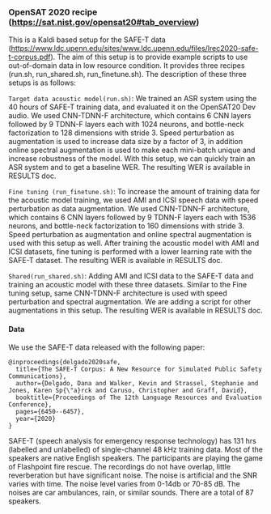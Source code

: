 ###  OpenSAT 2020 recipe (https://sat.nist.gov/opensat20#tab_overview)

This is a Kaldi based setup for the SAFE-T data (https://www.ldc.upenn.edu/sites/www.ldc.upenn.edu/files/lrec2020-safe-t-corpus.pdf).
The aim of this setup is to provide example scripts to use out-of-domain data in low
resource condition. It provides three recipes (run.sh, run_shared.sh, run_finetune.sh).
The description of these three setups is as follows:

`Target data acoustic model(run.sh)`: We trained an ASR system using the 40 hours of SAFE-T
training data, and evaluated it on the OpenSAT20 Dev audio. We used CNN-TDNN-F
architecture, which contains 6 CNN layers followed by 9 TDNN-F layers each with 1024
neurons, and bottle-neck factorization to 128 dimensions with stride 3. Speed perturbation
as augmentation is used to increase data size by a factor of 3, in addition online spectral
augmentation is used to make each mini-batch unique and increase robustness of the model.
With this setup, we can quickly train an ASR system and to get a baseline WER. The
resulting WER is available in RESULTS doc.

`Fine tuning (run_finetune.sh)`: To increase the amount of training data for the acoustic
model training, we used AMI and ICSI speech data with speed perturbation as data augmentation.
We used CNN-TDNN-F architecture, which contains 6 CNN layers followed by 9 TDNN-F layers
each with 1536 neurons, and bottle-neck factorization to 160 dimensions with stride 3. Speed
perturbation as augmentation and online spectral augmentation is used with this setup as well.
After training the acoustic model with AMI and ICSI datasets, fine tuning is performed with
a lower learning rate with the SAFE-T dataset. The resulting WER is available in RESULTS doc.

`Shared(run_shared.sh)`: Adding AMI and ICSI data to the SAFE-T data and training an acoustic
model with these three datasets. Similar to the Fine tuning setup, same CNN-TDNN-F
architecture is used with speed perturbation and spectral augmentation. We are adding a script
for other augmentations in this setup. The resulting WER is available in RESULTS doc.

#### Data
We use the SAFE-T data released with the following paper:
```
@inproceedings{delgado2020safe,
  title={The SAFE-T Corpus: A New Resource for Simulated Public Safety Communications},
  author={Delgado, Dana and Walker, Kevin and Strassel, Stephanie and Jones, Karen Sp{\"a}rck and Caruso, Christopher and Graff, David},
  booktitle={Proceedings of The 12th Language Resources and Evaluation Conference},
  pages={6450--6457},
  year={2020}
}
```

SAFE-T (speech analysis for emergency response technology) has 131 hrs (labelled and unlabelled)
of single-channel 48 kHz training data. Most of the speakers are native English speakers. The 
participants are playing the game of Flashpoint fire rescue. The recordings do not have overlap,
little reverberation but have significant noise. The noise is artificial and the SNR varies with
time. The noise level varies from 0-14db or 70-85 dB. The noises are car ambulances, rain,
or similar sounds. There are a total of 87 speakers.

```

